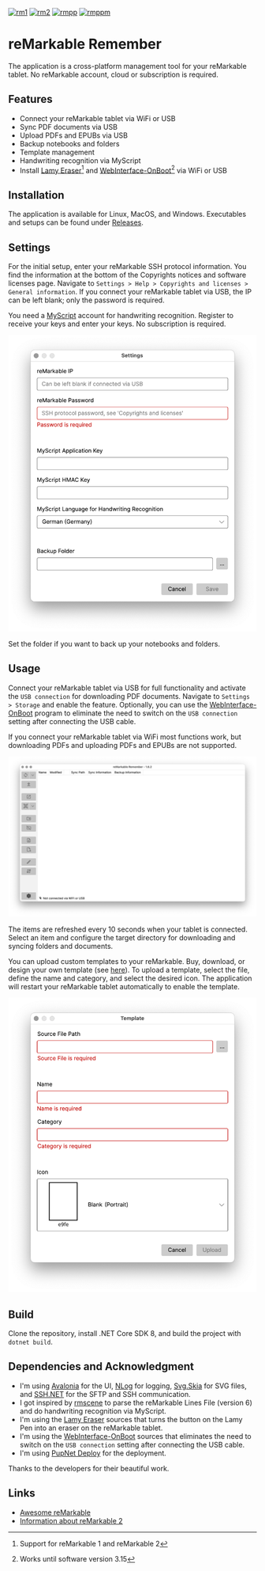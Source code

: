 [![rm1](https://img.shields.io/badge/rM1-supported-green)](https://remarkable.com/store/remarkable)
[![rm2](https://img.shields.io/badge/rM2-supported-green)](https://remarkable.com/store/remarkable-2)
[![rmpp](https://img.shields.io/badge/rMPP-supported-green)](https://remarkable.com/store/remarkable-paper/pro)
[![rmppm](https://img.shields.io/badge/rMPPM-supported-green)](https://remarkable.com/products/remarkable-paper/pro-move)

# reMarkable Remember

The application is a cross-platform management tool for your reMarkable tablet. No reMarkable account, cloud or subscription is required.

## Features

- Connect your reMarkable tablet via WiFi or USB
- Sync PDF documents via USB
- Upload PDFs and EPUBs via USB
- Backup notebooks and folders
- Template management
- Handwriting recognition via MyScript
- Install [Lamy Eraser](https://github.com/isaacwisdom/RemarkableLamyEraser/tree/v1)[^1] and [WebInterface-OnBoot](https://github.com/rM-self-serve/webinterface-onboot)[^2] via WiFi or USB

[^1]: Support for reMarkable 1 and reMarkable 2

[^2]: Works until software version 3.15

## Installation

The application is available for Linux, MacOS, and Windows. Executables and setups can be found under [Releases](https://github.com/ds160/remarkable-remember/releases).

## Settings

For the initial setup, enter your reMarkable SSH protocol information. You find the information at the bottom of the Copyrights notices and software licenses page. Navigate to `Settings > Help > Copyrights and licenses > General information`. If you connect your reMarkable tablet via USB, the IP can be left blank; only the password is required.

You need a [MyScript](https://developer.myscript.com/getting-started/web) account for handwriting recognition. Register to receive your keys and enter your keys. No subscription is required.

![Settings](./assets/screenshots/settings.png)

Set the folder if you want to back up your notebooks and folders.

## Usage

Connect your reMarkable tablet via USB for full functionality and activate the `USB connection` for downloading PDF documents. Navigate to `Settings > Storage` and enable the feature. Optionally, you can use the [WebInterface-OnBoot](https://github.com/rM-self-serve/webinterface-onboot) program to eliminate the need to switch on the `USB connection` setting after connecting the USB cable.

If you connect your reMarkable tablet via WiFi most functions work, but downloading PDFs and uploading PDFs and EPUBs are not supported.

![Application](./assets/screenshots/application.png)

The items are refreshed every 10 seconds when your tablet is connected. Select an item and configure the target directory for downloading and syncing folders and documents.

You can upload custom templates to your reMarkable. Buy, download, or design your own template (see [here](https://github.com/reHackable/awesome-reMarkable/blob/master/README.md#custom-templates)). To upload a template, select the file, define the name and category, and select the desired icon. The application will restart your reMarkable tablet automatically to enable the template.

![Upload Template](./assets/screenshots/template.png)

## Build

Clone the repository, install .NET Core SDK 8, and build the project with `dotnet build`.

## Dependencies and Acknowledgment

- I'm using [Avalonia](https://github.com/AvaloniaUI/Avalonia) for the UI, [NLog](https://github.com/NLog/NLog) for logging, [Svg.Skia](https://github.com/wieslawsoltes/Svg.Skia) for SVG files, and [SSH.NET](https://github.com/sshnet/SSH.NET) for the SFTP and SSH communication.
- I got inspired by [rmscene](https://github.com/ricklupton/rmscene) to parse the reMarkable Lines File (version 6) and do handwriting recognition via MyScript.
- I'm using the [Lamy Eraser](https://github.com/isaacwisdom/RemarkableLamyEraser/tree/v1) sources that turns the button on the Lamy Pen into an eraser on the reMarkable tablet.
- I'm using the [WebInterface-OnBoot](https://github.com/rM-self-serve/webinterface-onboot) sources that eliminates the need to switch on the `USB connection` setting after connecting the USB cable.
- I'm using [PupNet Deploy](https://github.com/kuiperzone/PupNet-Deploy) for the deployment.

Thanks to the developers for their beautiful work.

## Links

- [Awesome reMarkable](https://github.com/reHackable/awesome-reMarkable)
- [Information about reMarkable 2](https://remarkable.jms1.info/)
